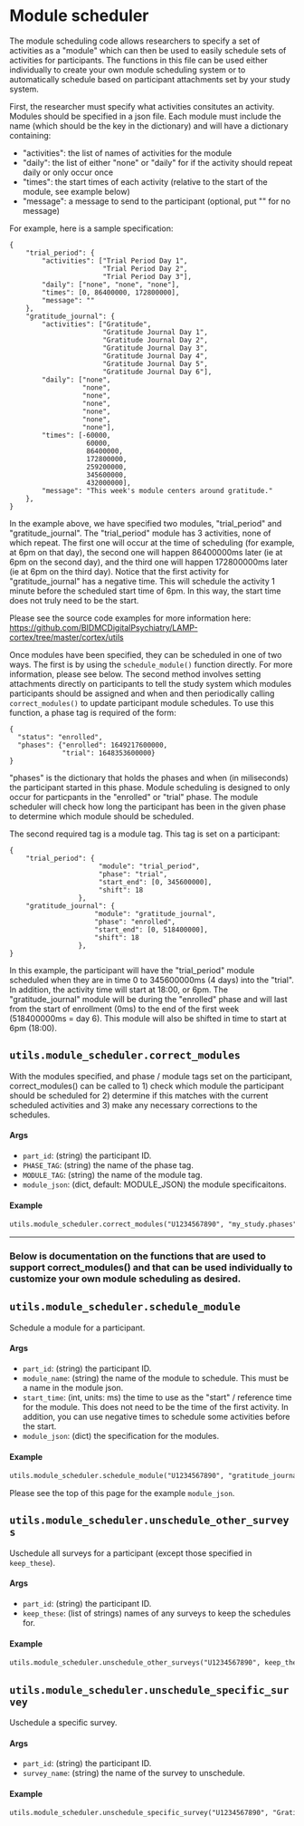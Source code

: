 # Module scheduler

The module scheduling code allows researchers to specify a set of activities as a "module" which can then be used to easily schedule sets of activities for participants. The functions in this file can be used either individually to create your own module scheduling system or to automatically schedule based on participant attachments set by your study system.

First, the researcher must specify what activities consitutes an activity. Modules should be specified in a json file. Each module must include the name (which should be the key in the dictionary) and will have a dictionary containing:
- "activities": the list of names of activities for the module
- "daily": the list of either "none" or "daily" for if the activity should repeat daily or only occur once
- "times": the start times of each activity (relative to the start of the module, see example below)
- "message": a message to send to the participant (optional, put "" for no message)

For example, here is a sample specification:
```
{
    "trial_period": {
        "activities": ["Trial Period Day 1",
                       "Trial Period Day 2",
                       "Trial Period Day 3"],
        "daily": ["none", "none", "none"],
        "times": [0, 86400000, 172800000],
        "message": ""
    },
    "gratitude_journal": {
        "activities": ["Gratitude",
                       "Gratitude Journal Day 1",
                       "Gratitude Journal Day 2",
                       "Gratitude Journal Day 3",
                       "Gratitude Journal Day 4",
                       "Gratitude Journal Day 5",
                       "Gratitude Journal Day 6"],
        "daily": ["none",
                  "none",
                  "none",
                  "none",
                  "none",
                  "none",
                  "none"],
        "times": [-60000,
                   60000,
                   86400000,
                   172800000,
                   259200000,
                   345600000,
                   432000000],
        "message": "This week's module centers around gratitude."
    },
}
```
In the example above, we have specified two modules, "trial_period" and "gratitude_journal". The "trial_period" module has 3 activities, none of which repeat. The first one will occur at the time of scheduling (for example, at 6pm on that day), the second one will happen 86400000ms later (ie at 6pm on the second day), and the third one will happen 172800000ms later (ie at 6pm on the third day). Notice that the first activity for "gratitude_journal" has a negative time. This will schedule the activity 1 minute before the scheduled start time of 6pm. In this way, the start time does not truly need to be the start.

Please see the source code examples for more information here: https://github.com/BIDMCDigitalPsychiatry/LAMP-cortex/tree/master/cortex/utils

Once modules have been specified, they can be scheduled in one of two ways. The first is by using the `schedule_module()` function directly. For more information, please see below. The second method involves setting attachments directly on participants to tell the study system which modules participants should be assigned and when and then periodically calling `correct_modules()` to update participant module schedules. To use this function, a phase tag is required of the form:
```
{
  "status": "enrolled",
  "phases": {"enrolled": 1649217600000,
             "trial": 1648353600000}
}
```
"phases" is the dictionary that holds the phases and when (in miliseconds) the participant started in this phase. Module scheduling is designed to only occur for particpants in the "enrolled" or "trial" phase. The module scheduler will check how long the participant has been in the given phase to determine which module should be scheduled. 

The second required tag is a module tag. This tag is set on a participant:

```
{
    "trial_period": {
                      "module": "trial_period",
                      "phase": "trial",
                      "start_end": [0, 345600000],
                      "shift": 18
                 },
    "gratitude_journal": {
                     "module": "gratitude_journal",
                     "phase": "enrolled",
                     "start_end": [0, 518400000],
                     "shift": 18
                 },
}
```
In this example, the participant will have the "trial_period" module scheduled when they are in time 0 to 345600000ms (4 days) into the "trial". In addition, the activity time will start at 18:00, or 6pm. The "gratitude_journal" module will be during the "enrolled" phase and will last from the start of enrollment (0ms) to the end of the first week (518400000ms = day 6). This module will also be shifted in time to start at 6pm (18:00).

## `utils.module_scheduler.correct_modules`
With the modules specified, and phase / module tags set on the participant, correct_modules() can be called to 1) check which module the participant should be scheduled for 2) determine if this matches with the current scheduled activities and 3) make any necessary corrections to the schedules. 

#### Args

- `part_id`: (string) the participant ID.
- `PHASE_TAG`: (string) the name of the phase tag.
- `MODULE_TAG`: (string) the name of the module tag.
- `module_json`: (dict, default: MODULE_JSON) the module specificaitons.

#### Example

```markdown
utils.module_scheduler.correct_modules("U1234567890", "my_study.phases", "my_study.modules", MODULE_JSON)
```
----
### Below is documentation on the functions that are used to support correct_modules() and that can be used individually to customize your own module scheduling as desired.
## `utils.module_scheduler.schedule_module`
Schedule a module for a participant.

#### Args

- `part_id`: (string) the participant ID.
- `module_name`: (string) the name of the module to schedule. This must be a name in the module json.
- `start_time`: (int, units: ms) the time to use as the "start" / reference time for the module. This does not need to be the time of the first activity. In addition, you can use negative times to schedule some activities before the start.
- `module_json`: (dict) the specification for the modules. 

#### Example

```markdown
utils.module_scheduler.schedule_module("U1234567890", "gratitude_journal", 1648368000000, module_json)
```
Please see the top of this page for the example `module_json`.

## `utils.module_scheduler.unschedule_other_surveys`
Uschedule all surveys for a participant (except those specified in `keep_these`).

#### Args
- `part_id`: (string) the participant ID.
- `keep_these`: (list of strings) names of any surveys to keep the schedules for.

#### Example

```markdown
utils.module_scheduler.unschedule_other_surveys("U1234567890", keep_these=["Morning Daily Survey", "Weekly Survey"])
```

## `utils.module_scheduler.unschedule_specific_survey`
Uschedule a specific survey.

#### Args
- `part_id`: (string) the participant ID.
- `survey_name`: (string) the name of the survey to unschedule.

#### Example

```markdown
utils.module_scheduler.unschedule_specific_survey("U1234567890", "Gratitude Journal Day 3")
```
